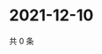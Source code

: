 # 2021-12-10

共 0 条

<!-- BEGIN WEIBO -->
<!-- 最后更新时间 Fri Dec 10 2021 18:09:52 GMT+0800 (China Standard Time) -->

<!-- END WEIBO -->
